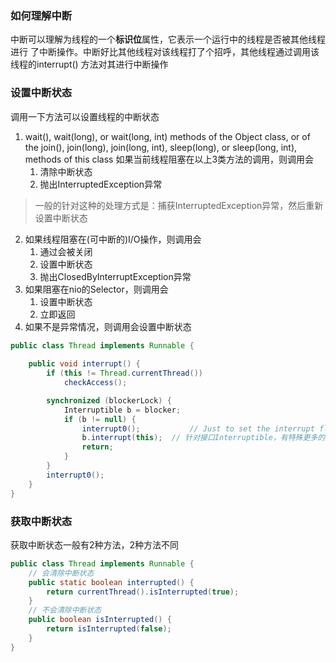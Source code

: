 
### 如何理解中断
中断可以理解为线程的一个**标识位**属性，它表示一个运行中的线程是否被其他线程进行
了中断操作。中断好比其他线程对该线程打了个招呼，其他线程通过调用该线程的interrupt()
方法对其进行中断操作

### 设置中断状态
调用一下方法可以设置线程的中断状态
1. wait(), wait(long), or wait(long, int) methods of the Object class, 
   or of the join(), join(long), join(long, int),
   sleep(long), or sleep(long, int), methods of this class
如果当前线程阻塞在以上3类方法的调用，则调用会
   1. 清除中断状态
   2. 抛出InterruptedException异常
> 一般的针对这种的处理方式是：捕获InterruptedException异常，然后重新设置中断状态
2. 如果线程阻塞在(可中断的)I/O操作，则调用会
   1. 通过会被关闭
   2. 设置中断状态
   3. 抛出ClosedByInterruptException异常
3. 如果阻塞在nio的Selector，则调用会
   1. 设置中断状态
   2. 立即返回
4. 如果不是异常情况，则调用会设置中断状态

```java
public class Thread implements Runnable {
	
	public void interrupt() {
		if (this != Thread.currentThread())
			checkAccess();

		synchronized (blockerLock) {
			Interruptible b = blocker;
			if (b != null) {
				interrupt0();           // Just to set the interrupt flag
				b.interrupt(this);  // 针对接口Interruptible，有特殊更多的处理
				return;
			}
		}
		interrupt0();
	}
}
```
### 获取中断状态
获取中断状态一般有2种方法，2种方法不同

```java
public class Thread implements Runnable {
	// 会清除中断状态
	public static boolean interrupted() {
		return currentThread().isInterrupted(true);
	}
	// 不会清除中断状态
	public boolean isInterrupted() {
		return isInterrupted(false);
	}
}
```